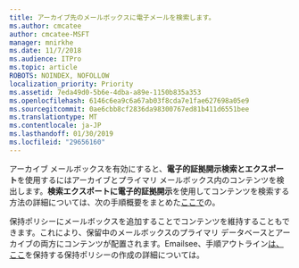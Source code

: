 ```yaml
---
title: アーカイブ先のメールボックスに電子メールを検索します。
ms.author: cmcatee
author: cmcatee-MSFT
manager: mnirkhe
ms.date: 11/7/2018
ms.audience: ITPro
ms.topic: article
ROBOTS: NOINDEX, NOFOLLOW
localization_priority: Priority
ms.assetid: 7eda49d0-5b6e-4dba-a89e-1150b835a353
ms.openlocfilehash: 6146c6ea9c6a67ab03f8cda7e1fae627698a05e9
ms.sourcegitcommit: 0ae6cbb8cf2836da98300767ed81b411d6551bee
ms.translationtype: MT
ms.contentlocale: ja-JP
ms.lasthandoff: 01/30/2019
ms.locfileid: "29656160"
---
```

アーカイブ メールボックスを有効にすると、**電子的証拠開示検索とエクスポート**を使用するにはアーカイブとプライマリ メールボックス内のコンテンツを検出します。**検索エクスポートに電子的証拠開示**を使用してコンテンツを検索する方法の詳細については、次の手順概要をまとめた[ここで](https://docs.microsoft.com/office365/securitycompliance/export-search-results)の。
  
保持ポリシーにメールボックスを追加することでコンテンツを維持することもできます。これにより、保留中のメールボックスのプライマリ データベースとアーカイブの両方にコンテンツが配置されます。Emailsee、手順アウトライン[は、ここ](https://docs.microsoft.com/Office365/securitycompliance/retention-policies)を保持する保持ポリシーの作成の詳細については。
  

